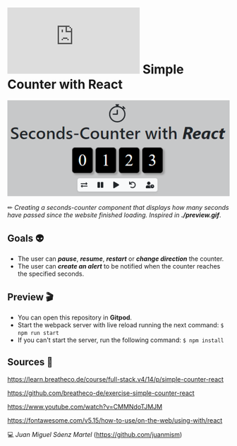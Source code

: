 # ![4Geeks Logo](http://assets.breatheco.de/apis/img/images.php?blob&random&cat=icon&tags=4geeks,16) Simple Counter with React

![screenshot](https://raw.githubusercontent.com/m4n50n/simple_counter_with_react/main/screenshot_preview.png)


✏ *Creating a seconds-counter component that displays how many seconds have passed since the website finished loading. Inspired in ***./preview.gif****.

## Goals 👽 
- The user can ***pause***, ***resume***, ***restart*** or ***change direction*** the counter.
- The user can ***create an alert*** to be notified when the counter reaches the specified seconds.

## Preview 🎬
* You can open this repository in **Gitpod**.
* Start the webpack server with live reload running the next command: `$ npm run start`
* If you can't start the server, run the following command: `$ npm install`

## Sources 📌

<https://learn.breatheco.de/course/full-stack.v4/14/p/simple-counter-react>

<https://github.com/breatheco-de/exercise-simple-counter-react>

<https://www.youtube.com/watch?v=CMMNdoTJMJM>

<https://fontawesome.com/v5.15/how-to-use/on-the-web/using-with/react>

💻 _Juan Miguel Sáenz Martel_ (<https://github.com/juanmism>)
